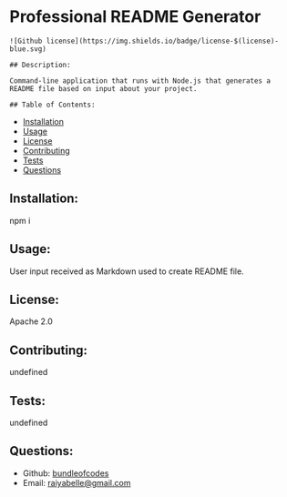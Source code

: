 # Professional README Generator
    ![Github license](https://img.shields.io/badge/license-$(license)-blue.svg)

    ## Description:

    Command-line application that runs with Node.js that generates a README file based on input about your project.
 
    ## Table of Contents:
  - [Installation](#installation)
  - [Usage](#usage)
  - [License](#license)
  - [Contributing](#contributing)
  - [Tests](#tests)
  - [Questions](#questions)

  ## Installation:

  npm i

  ## Usage:

  User input received as Markdown used to create README file.

  ## License:

  Apache 2.0

  ## Contributing:

  undefined

  ## Tests:
  
  undefined

  ## Questions:

  - Github: [bundleofcodes](https://github.com/bundleofcodes)
  - Email: [raiyabelle@gmail.com](mailto:user@example.com)